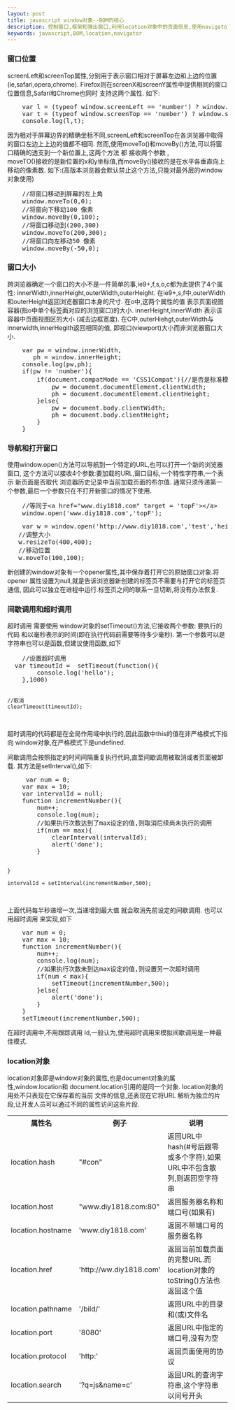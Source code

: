```yaml
---
layout: post
title: javascript window对象--BOM的核心
description: 控制窗口,框架和弹出窗口,利用location对象中的页面信息,使用navigator对象了解浏览器
keywords: javascript,BOM,location,navigator
---
```


<h3>
    窗口位置
</h3>
<p>
    screenLeft和screenTop属性,分别用于表示窗口相对于屏幕左边和上边的位置(ie,safari,opera,chrome).
    Firefox则在screenX和screenY属性中提供相同的窗口位置信息,Safari和Chrome也同时 支持这两个属性.
    如下:
</p>
<pre>
    var l = (typeof window.screenLeft == 'number') ? window.screenLeft :window.screenX;
    var t = (typeof window.screenTop == 'number') ? window.screenTop : window.screenY;
    console.log(l,t);
</pre>
<p>
    因为相对于屏幕边界的精确坐标不同,screenLeft和screenTop在各浏览器中取得的窗口左边上上边的值都不相同.
    然而,使用moveTo()和moveBy()方法,可以将窗口精确的透支到一个新位置上,这两个方法
   都 接收两个参数 ,<br>
    moveTO()接收的是新位置的x和y坐标值,而moveBy()接收的是在水平各垂直向上移动的像素数.
    如下:(高版本浏览器会默认禁止这个方法,只能对最外层的window对象使用)

</p>
<pre>
    //将窗口移动到屏幕的左上角
    window.moveTo(0,0);
    //将窗向下移动100 像素
    window.moveBy(0,100);
    //将窗口移动到(200,300)
    window.moveTo(200,300);
    //将窗口向左移动50 像素
    window.moveBy(-50,0);
</pre>
<h3>窗口大小</h3>
<p>
    跨浏览器确定一个窗口的大小不是一件简单的事,ie9+,f,s,o,c都为此提供了4个属性:
    innerWidth,innerHeight,outerWidth,outerHeight.
    在ie9+,s,f中,outerWidth和outerHeight返回浏览器窗口本身的尺寸.
    在o中,这两个属性的值 表示页面视图容器(指o中单个标签面对应的浏览窗口)的大小.
    innerHeight,innerWidth 表示该容器中页面视图区的大小 (减去边框宽度).
    在C中,outerHiehgt,outerWidth与innerwidth,innerHegith返回相同的值,
    即视口(viewport)大小而非浏览器窗口大小.
</p>
<pre>
    var pw = window.innerWidth,
       ph = window.innerHeight;
    console.log(pw,ph);
    if(pw != 'number'){
        if(document.compatMode == 'CSS1Compat'){//是否是标准模式
            pw = document.documentElement.clientWidth;
            ph = document.documentElement.clientHeight;
        }else{
            pw = document.body.clientWidth;
            ph = document.body.clientHeight;
        }
    }
</pre>

<h3>导航和打开窗口</h3>
<p>
    使用window.open()方法可以导航到一个特定的URL,也可以打开一个新的浏览器窗口,
    这个方法可以接收4个参数:要加载的URL,窗口目标,一个特性字符串,一个表示 新页面是否取代
    浏览器历史记录中当前加载页面的布尔值.
    通常只须传递第一个参数,最后一个参数只在不打开新窗口的情况下使用.

</p>
<pre>
    //等同于&lt;a href="www.diy1818.com" target = 'topF'&gt;&lt;/a&gt;
    window.open('www.diy1818.com','topF');
</pre>
<pre>
    var w = window.open('http://www.diy1818.com','test','height=300,width=300,top=10,left=10,resizable=yes');
   //调整大小
   w.resizeTo(400,400);
   //移动位置
   w.moveTo(100,100);
</pre>
<p>
    新创建的window对象有一个opener属性,其中保存着打开它的原始窗口对象.将opener
    属性设置为null,就是告诉浏览器新创建的标签页不需要与打开它的标签页通信,
    因此可以独立在进程中运行.标签页之间的联系一旦切断,将没有办法恢复.
</p>

<h3>间歇调用和超时调用 </h3>
<p>
    超时调用 需要使用 window对象的setTimeout()方法,它接收两个参数:
    要执行的代码 和以毫秒表示的时间(即在执行代码前需要等待多少毫秒).
    第一个参数可以是字符串也可以是函数,但建议使用函数,如下
</p>
<pre>
    //设置超时调用
  var timeoutId =  setTimeout(function(){
        console.log('hello');
    },1000)

    //取消
    clearTimeout(timeoutId);
</pre>
<p>
    超时调用的代码都是在全局作用域中执行的,因此函数中this的值在非严格模式下指向
    window对象,在严格模式下是undefined.
</p>
<p>
    间歇调用会按照指定的时间间隔重复执行代码,直至间歇调用被取消或者页面被卸载.
    其方法是setInterval(),如下:
</p>
<pre>
     var num = 0;
    var max = 10;
    var intervalId = null;
    function incrementNumber(){
        num++;
        console.log(num);
        //如果执行次数达到了max设定的值,则取消后续尚未执行的调用
        if(num == max){
            clearInterval(intervalId);
            alert('done');
        }

    }

    intervalId = setInterval(incrementNumber,500);
</pre>

<p>
    上面代码每半秒递增一次,当递增到最大值 就会取消先前设定的间歇调用.
    也可以用超时调用 来实现,如下
</p>
<pre>
    var num = 0;
    var max = 10;
    function incrementNumber(){
        num++;
        console.log(num);
        //如果执行次数未到达max设定的值,则设置另一次超时调用
        if(num < max){
            setTimeout(incrementNumber,500);
        }else{
            alert('done');
        }
    }
    setTimeout(incrementNumber,500);
</pre>
<p>
    在超时调用中,不用跟踪调用 Id,一般认为,使用超时调用来模拟间歇调用是一种最佳模式.
</p>

<h3>location对象</h3>
<p>
    location对象即是window对象的属性,也是document对象的属性,window.location和
    document.location引用的是同一个对象.
    location对象的用处不只表现在它保存着的当前 文件的信息,还表现在它将URL
    解析为独立的片段,让开发人员可以通过不同的属性访问这些片段.
</p>

<table>
    <tr>
        <th>属性名</th>
        <th>例子</th>
        <th>说明</th>
    <tr>
        <td>location.hash</td>
        <td>"#con"</td>
        <td>返回URL中hash(#号后跟零或多个字符),如果URL中不包含散列,则返回空字符串</td>
    </tr>
    <tr>
        <td>location.host</td>
        <td>"www.diy1818.com:80"</td>
        <td>返回服务器名称和端口号(如果有)</td>
    </tr>
    <tr>
        <td>location.hostname</td>
        <td>'www.diy1818.com'</td>
        <td>返回不带端口号的服务器名称</td>
    </tr>
    <tr>
        <td>location.href</td>
        <td>'http://ww.diy1818.com'</td>
        <td>返回当前加载页面的完整URL.而location对象的toString()方法也返回这个值</td>
    </tr>
    <tr>
        <td>location.pathname</td>
        <td>'/bild/'</td>
        <td>返回URL中的目录和(或)文件名</td>
    </tr>
    <tr>
        <td>location.port</td>
        <td>'8080'</td>
        <td>返回URL中指定的端口号,没有为空</td>
    </tr>
    <tr>
        <td>location.protocol</td>
        <td>'http:'</td>
        <td>返回页面使用的协议</td>
    </tr>
    <tr>
        <td>location.search</td>
        <td>'?q=js&name=c'</td>
        <td>返回URL的查询字符串,这个字符串以问号开头</td>
    </tr>
</table>


